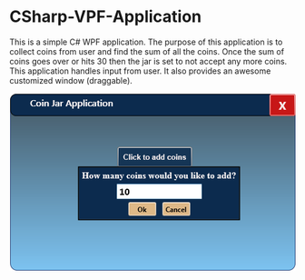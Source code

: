 # CSharp-VPF-Application

This is a simple C# WPF application. The purpose of this application is to collect coins from user and find the sum of all the coins. Once the sum of coins goes over or hits 30 then the jar is set to not accept any more coins. This application handles input from user. It also provides an awesome customized window (draggable).   

![alt tag](https://github.com/henrygranados/CSharp-VPF-Application/blob/master/images/csharp.png)